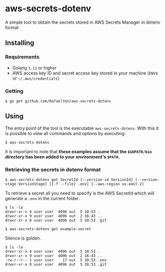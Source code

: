 # aws-secrets-dotenv
A simple tool to obtain the secrets stored in AWS Secrets Manager in dotenv format

## Installing

### Requirements
 - Golang `1.11` or higher
 - AWS access key ID and secret access key stored in your machine (`ENV`s or `~/.aws/credentials`)

### Getting

```
$ go get github.com/RafaelYon/aws-secrets-dotenv
```

## Using

The entry point of the tool is the executable `aws-secrets-dotenv`. With this it is possible to view all commands and options by executing:

```
$ aws-secrets-dotenv
```

It is important to note that **these examples assume that the `$GOPATH/bin` directory has been added to your environment's `$PATH`.**

### Retrieving the secrets in dotenv format

```
$ aws-secrets-dotenv get SecretId [--version-id VersionId] [--version-stage VersionStage] [{-f --file} .env] [--aws-region us-east-2]
```

To retrieve a secret all you need to specify is the AWS SecretId which will generate a `.env` in the current folder:

```
$ ls -la
drwxr-xr-x 4 user user  4096 out  5 10:53 .
drwxr-xr-x 9 user user  4096 out  2 16:43 ..
drwxr-xr-x 8 user user  4096 out  5 10:53 .git
```

```
$ aws-secrets-dotenv get example-secret
```

Silence is golden.

```
$ ls -la
drwxr-xr-x 4 user user  4096 out  5 10:53 .
drwxr-xr-x 9 user user  4096 out  2 16:43 ..
-rw-r--r-- 1 user user    17 out  5 10:53 .env
drwxr-xr-x 8 user user  4096 out  5 10:53 .git
```